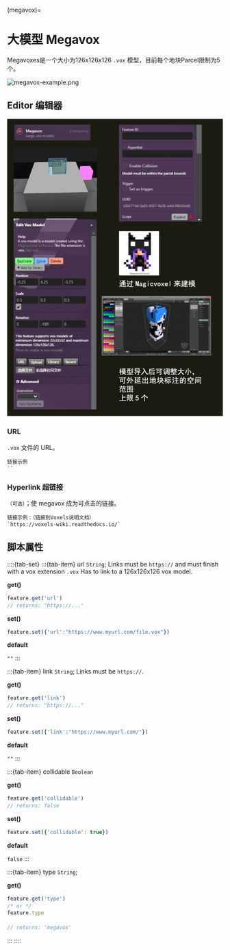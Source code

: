 (megavox)=
# 大模型 Megavox

Megavoxes是一个大小为126x126x126 `.vox` 模型，目前每个地块Parcel限制为5个。

![megavox-example.png](https://wiki.cryptovoxels.com/megavox-example.png)



## Editor 编辑器

![Lantern_editor](../../_static/img/Features/Megavox_editor.png)


### URL

`.vox` 文件的 URL。

```{note}
链接示例
``
```

### Hyperlink 超链接

`（可选）`；使 megavox 成为可点击的链接。

```{note}
链接示例：（链接到Voxels说明文档）
`https://voxels-wiki.readthedocs.io/`
```

## 脚本属性

::::{tab-set}
:::{tab-item} url
`String`; Links must be `https://` and must finish with a vox extension `.vox`
Has to link to a 126x126x126 vox model.

**get()**

```js
feature.get('url')
// returns: "https://..."
```

**set()**

```js
feature.set({'url':"https://www.myurl.com/file.vox"})
```

**default**

`""`
:::

:::{tab-item} link
`String`; Links must be `https://`.

**get()**

```js
feature.get('link')
// returns: "https://..."
```

**set()**

```js
feature.set({'link':"https://www.myurl.com/"})
```

**default**

`""`
:::

:::{tab-item} collidable
`Boolean`

**get()**

```js
feature.get('collidable')
// returns: false
```

**set()**

```js
feature.set({'collidable': true})
```

**default**

`false`
:::

:::{tab-item} type
`String`;

**get()**

```js
feature.get('type')
/* or */
feature.type

// returns: 'megavox'
```
:::
::::